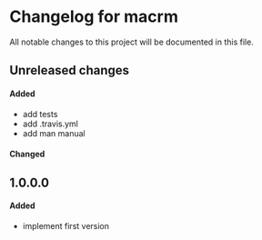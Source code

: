 # Changelog for macrm

All notable changes to this project will be documented in this file.

## Unreleased changes

#### Added

- add tests
- add .travis.yml
- add man manual

#### Changed

## 1.0.0.0

#### Added

- implement first version
